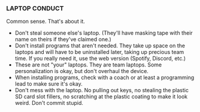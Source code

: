 ### LAPTOP CONDUCT

Common sense. That's about it.

- Don't steal someone else's laptop. (They'll have masking tape with their name on theirs if they've claimed one.)
- Don't install programs that aren't needed. They take up space on the laptops and will have to be uninstalled later, taking up precious team time. If you really need it, use the web version (Spotify, Discord, etc.)
- These are not "your" laptops. They are team laptops. Some personalization is okay, but don't overhaul the device.
- When installing programs, check with a coach or at least a programming lead to make sure it's okay.
- Don't mess with the laptop. No pulling out keys, no stealing the plastic SD card slot fillers, no scratching at the plastic coating to make it look weird. Don't commit stupid.
